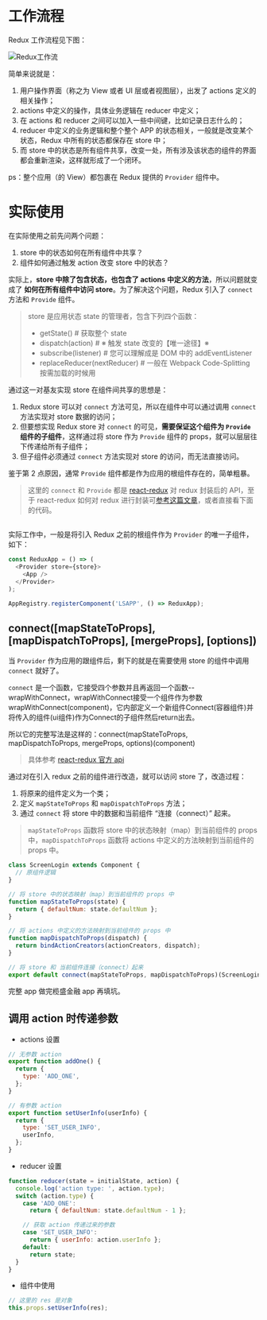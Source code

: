 # 工作流程

Redux 工作流程见下图：   

![Redux工作流](http://ol9ge41ud.bkt.clouddn.com/redux.jpg)    

简单来说就是：   

1. 用户操作界面（称之为 View 或者 UI 层或者视图层），出发了 actions 定义的相关操作；
2. actions 中定义的操作，具体业务逻辑在 reducer 中定义；
3. 在 actions 和 reducer 之间可以加入一些中间键，比如记录日志什么的；
4. reducer 中定义的业务逻辑和整个整个 APP 的状态相关，一般就是改变某个状态，Redux 中所有的状态都保存在 store 中；
5. 而 store 中的状态是所有组件共享，改变一处，所有涉及该状态的组件的界面都会重新渲染，这样就形成了一个闭环。   

ps：整个应用（的 View）都包裹在 Redux 提供的 `Provider` 组件中。

# 实际使用

在实际使用之前先问两个问题：   

1. store 中的状态如何在所有组件中共享？
2. 组件如何通过触发 action 改变 store 中的状态？  

实际上，**store 中除了包含状态，也包含了 actions 中定义的方法**，所以问题就变成了 **如何在所有组件中访问 store**。为了解决这个问题，Redux 引入了 `connect` 方法和 `Provide` 组件。   

> store 是应用状态 state 的管理者，包含下列四个函数：   
> - getState() # 获取整个 state   
> - dispatch(action) # ※ 触发 state 改变的【唯一途径】※   
> - subscribe(listener) # 您可以理解成是 DOM 中的 addEventListener   
> - replaceReducer(nextReducer) # 一般在 Webpack Code-Splitting 按需加载的时候用       

通过这一对基友实现 store 在组件间共享的思想是：

1. Redux store 可以对 `connect` 方法可见，所以在组件中可以通过调用 `connect` 方法实现对 store 数据的访问；
2. 但要想实现 Redux store 对 `connect` 的可见，**需要保证这个组件为 `Provide` 组件的子组件**，这样通过将 store 作为 `Provide` 组件的 props，就可以层层往下传递给所有子组件；
3. 但子组件必须通过 `connect` 方法实现对 store 的访问，而无法直接访问。   

鉴于第 2 点原因，通常 `Provide` 组件都是作为应用的根组件存在的，简单粗暴。   

> 这里的 `connect` 和 `Provide` 都是 [react-redux](https://github.com/reactjs/react-redux) 对 redux 封装后的 API，至于 react-redux 如何对 redux 进行封装可[参考这篇文章](http://www.ruanyifeng.com/blog/2016/09/redux_tutorial_part_three_react-redux.html)，或者直接看下面的代码。

## <Provider store>

实际工作中，一般是将引入 Redux 之前的根组件作为 `Provider` 的唯一子组件，如下：   

```js
const ReduxApp = () => (
  <Provider store={store}>
    <App />
  </Provider>
);

AppRegistry.registerComponent('LSAPP', () => ReduxApp);
```

## connect([mapStateToProps], [mapDispatchToProps], [mergeProps], [options])     

当 `Provider` 作为应用的跟组件后，剩下的就是在需要使用 store 的组件中调用 `connect` 就好了。    

`connect` 是一个函数，它接受四个参数并且再返回一个函数--wrapWithConnect，wrapWithConnect接受一个组件作为参数wrapWithConnect(component)，它内部定义一个新组件Connect(容器组件)并将传入的组件(ui组件)作为Connect的子组件然后return出去。   

所以它的完整写法是这样的：connect(mapStateToProps, mapDispatchToProps, mergeProps, options)(component)   

> 具体参考 [react-redux 官方 api](https://github.com/reactjs/react-redux/blob/master/docs/api.md#provider-store)

通过对在引入 redux 之前的组件进行改造，就可以访问 store 了，改造过程：   

1. 将原来的组件定义为一个类；
2. 定义 `mapStateToProps` 和 `mapDispatchToProps` 方法；
3. 通过 `connect` 将 store 中的数据和当前组件 “连接（connect）” 起来。

> `mapStateToProps` 函数将 store 中的状态映射（map）到当前组件的 props 中，`mapDispatchToProps` 函数将 actions 中定义的方法映射到当前组件的 props 中。

```js
class ScreenLogin extends Component {
  // 原组件逻辑
}

// 将 store 中的状态映射（map）到当前组件的 props 中
function mapStateToProps(state) {
  return { defaultNum: state.defaultNum };
}

// 将 actions 中定义的方法映射到当前组件的 props 中
function mapDispatchToProps(dispatch) {
  return bindActionCreators(actionCreators, dispatch);
}

// 将 store 和 当前组件连接（connect）起来
export default connect(mapStateToProps, mapDispatchToProps)(ScreenLogin);
```

完整 app 做完榄盛金融 app 再填坑。   

## 调用 action 时传递参数

- actions 设置

```js
// 无参数 action
export function addOne() {
  return {
    type: 'ADD_ONE',
  };
}

// 有参数 action
export function setUserInfo(userInfo) {
  return {
    type: 'SET_USER_INFO',
    userInfo,
  };
}
```

- reducer 设置

```js
function reducer(state = initialState, action) {
  console.log('action type: ', action.type);
  switch (action.type) {
    case 'ADD_ONE':
      return { defaultNum: state.defaultNum - 1 };

    // 获取 action 传递过来的参数
    case 'SET_USER_INFO':
      return { userInfo: action.userInfo };
    default:
      return state;
  }
}
```

- 组件中使用

```js
// 这里的 res 是对象
this.props.setUserInfo(res);
```